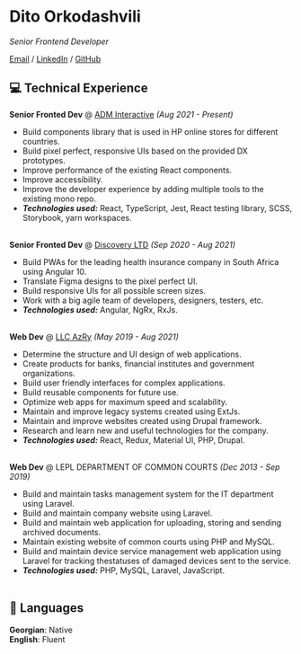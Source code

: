 # Dito Orkodashvili

_Senior Frontend Developer_ <br>

[Email](mailto:d.orkodashvili@gmail.com) / [LinkedIn](https://www.linkedin.com/in/dito-orkodashvili-609a1a82/) / [GitHub](https://github.com/Dito-Orkodashvili)

## 💻 Technical Experience

**Senior Fronted Dev** @ [ADM Interactive](https://www.adm.ee) _(Aug 2021 - Present)_ <br>
- Build components library that is used in HP online stores for different countries.
- Build pixel perfect, responsive UIs based on the provided DX prototypes.
- Improve performance of the existing React components.
- Improve accessibility.
- Improve the developer experience by adding multiple tools to the existing mono repo.  
- **_Technologies used:_** React, TypeScript, Jest, React testing library, SCSS, Storybook, yarn workspaces.
  <br><br>
  
**Senior Fronted Dev** @ [Discovery LTD](https://www.discovery.co.za/) _(Sep 2020 - Aug 2021)_ <br>
- Build PWAs for the leading health insurance company in South Africa using Angular 10.
- Translate Figma designs to the pixel perfect UI.
- Build responsive UIs for all possible screen sizes.
- Work with a big agile team of developers, designers, testers, etc.
- **_Technologies used:_** Angular, NgRx, RxJs.
  <br><br>
  
**Web Dev** @ [LLC AzRy](https://azry.com/) _(May 2019 - Aug 2021)_ <br>
- Determine the structure and UI design of web applications.
- Create products for banks, financial institutes and government organizations.
- Build user friendly interfaces for complex applications.
- Build reusable components for future use.
- Optimize web apps for maximum speed and scalability.
- Maintain and improve legacy systems created using ExtJs.
- Maintain and improve websites created using Drupal framework.
- Research and learn new and useful technologies for the company.
- **_Technologies used:_** React, Redux, Material UI, PHP, Drupal.
  <br><br>

**Web Dev** @ LEPL DEPARTMENT OF COMMON COURTS _(Dec 2013 - Sep 2019)_ <br>
- Build and maintain tasks management system for the IT department using Laravel.
- Build and maintain company website using Laravel.
- Build and maintain web application for uploading, storing and sending archived
  documents.
- Maintain existing website of common courts using PHP and MySQL.
- Build and maintain device service management web application using Laravel for
  tracking thestatuses of damaged devices sent to the service.
- **_Technologies used:_** PHP, MySQL, Laravel, JavaScript.
  <br><br>

## 💬 Languages

**Georgian**: Native <br>
**English**: Fluent
<br><br>
